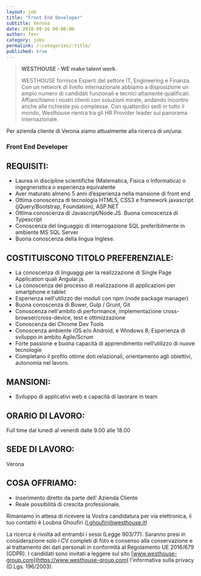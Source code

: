 ```yaml
---
layout: job
title: "Front End Developer"
subtitle: Verona
date: 2018-09-26 00:00:00
author: fevr
category: jobs
permalink: /:categories/:title/
published: true
---
```


> **WESTHOUSE - WE make talent work.**
>
> WESTHOUSE fornisce Esperti del settore IT, Engineering e Finanza. Con un network di livello internazionale
> abbiamo a disposizione un ampio numero di candidati funzionali e tecnici altamente qualificati.
> Affianchiamo i nostri clienti con soluzioni mirate, andando incontro anche alle richieste più complesse. Con
> quattordici sedi in tutto il mondo, Westhouse rientra tra gli HR Provider leader sul panorama internazionale.

Per azienda cliente di Verona siamo attualmente alla ricerca di un/una:

### Front End Developer

## REQUISITI:

- Laurea in discipline scientifiche (Matematica, Fisica o Informatica) o ingegneristica o esperienza equivalente
- Aver maturato almeno 5 anni d’esperienza nella mansione di front end
- Ottima conoscenza di tecnologia HTML5, CSS3 e framework javascript (jQuery/Bootstrap, Foundation), ASP.NET
- Ottima conoscenza di Javascript/Node.JS. Buona conoscenza di Typescript
- Conoscenza del linguaggio di interrogazione SQL preferibilmente in ambiente MS SQL Server
- Buona conoscenza della lingua Inglese.

## COSTITUISCONO TITOLO PREFERENZIALE:

- La conoscenza di linguaggi per la realizzazione di Single Page Application quali Angular.js.
- La conoscenza del processo di realizzazione di applicazioni per smartphone e tablet
- Esperienza nell'utilizzo dei moduli con npm (node package manager)
- Buona conoscenza di Bower, Gulp / Grunt, Git
- Conoscenza nell'ambito di performance, implementazione cross-browser/cross-device, test e ottimizzazione
- Conoscenza dei Chrome Dev Tools
- Conoscenza ambiente iOS e/o Android, e Windows 8; Esperienza di sviluppo in ambito Agile/Scrum
- Forte passione e buona capacità di apprendimento nell’utilizzo di nuove tecnologie
- Completano il profilo ottime doti relazionali, orientamento agli obiettivi, autonomia nel lavoro.

## MANSIONI:

- Sviluppo di applicativi web e capacità di lavorare in team

## ORARIO DI LAVORO:

Full time dal lunedì al venerdì dalle 9.00 alle 18.00

## SEDE DI LAVORO:

Verona

## COSA OFFRIAMO:
-	Inserimento diretto da parte dell’ Azienda Cliente 
-	Reale possibilità di crescita professionale.


Rimaniamo in attesa di ricevere la Vostra candidatura per via elettronica, il tuo contatto è Loubna Ghoufiri ([l.ghoufiri@westhouse.it](mailto:l.ghoufiri@westhouse.it))

La ricerca è rivolta ad entrambi i sessi (Legge 903/77). Saranno presi in considerazione solo i CV completi di foto e consenso alla conservazione e al trattamento dei dati personali in conformità al Regolamento UE 2016/679 (GDPR).
I candidati sono invitati a leggere sul sito [www.westhouse-group.com](https://www.westhouse-group.com) l'informativa sulla privacy (D.Lgs. 196/2003).
